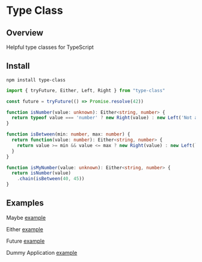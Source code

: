 # Type Class

## Overview

Helpful type classes for TypeScript

## Install

```
npm install type-class
```

```typescript
import { tryFuture, Either, Left, Right } from "type-class"

const future = tryFuture(() => Promise.resolve(42))

function isNumber(value: unknown): Either<string, number> {
  return typeof value === 'number' ? new Right(value) : new Left('Not a number')
}

function isBetween(min: number, max: number) {
  return function(value: number): Either<string, number> {
    return value >= min && value <= max ? new Right(value) : new Left(`${value} is not between ${min} and ${max}`)
  }
}

function isMyNumber(value: unknown): Either<string, number> {
  return isNumber(value)
    .chain(isBetween(40, 45))
}
```

## Examples

Maybe [example](examples/maybe.ts)

Either [example](examples/either.ts)

Future [example](examples/future.ts)

Dummy Application [example](examples/dummy-application.ts)
